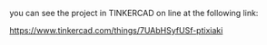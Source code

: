 you can see the project in TINKERCAD on line at the following link:

https://www.tinkercad.com/things/7UAbHSyfUSf-ptixiaki

